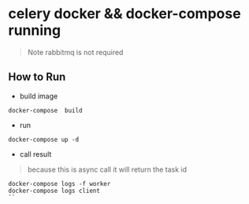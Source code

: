 # celery docker && docker-compose running

> Note rabbitmq is not required

## How to Run

* build image

```code
docker-compose  build
```

* run

```code
docker-compose up -d
```

* call result

> because this is async call it will return the task id

```code
docker-compose logs -f worker
docker-compose logs client
``